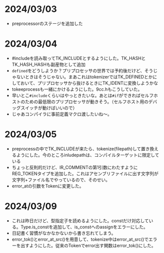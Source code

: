 # 2024/03/03
- preprocessorのステージを追加した

# 2024/03/04
- #includeを読み取ってTK_INCLUDEとするようにした。TK_HASHとTK_HASH_HASHも副産物として追加
- `defined`をどうしようか？プリプロセッサの世界では予約後だけど、そうじゃないときはそうじゃない。まあこれはtokenizerではTK_DEFINEDとかにしておいて、プリプロセッサから抜けるときにTK_IDENTに変換しようかな
- tokeeprocessも一緒にかけるようにした。9cc.hもこうしていた。
- 早いとこ`#include`くらいはやっときたいな。あとは`#if`ができればセルフホストのための最低限のプリプロセッサが動きそう。（セルフホスト用のデバッグスイッチが動けばいいので）
- じゃあコンパイラに事前定義マクロ渡したいね～。

# 2024/03/05
- preprocessの中でTK_INCLUDEが来たら、tokenize(filepath)して置き換えるようにした。今のところinludepathは、コンパイルターゲットに限定している
- ちょっと反則的だけど、IR_COMMENTの第1引数にわたすようにREG_TOKENタイプを追加した。これはアセンブリファイルに出す文字列が文字列+ファイル名でやっているので、そのせい。
- error_atの引数をTokenに変更した。

# 2024/03/09
- これは昨日だけど、型指定子を読めるようにした。constだけ対応している。Type.is_constを追加して、is_constへのassignをエラーにした。
- 日記書く習慣がなかなかないから書き忘れてしまう。
- error_tok()とerror_at_src()を用意して、tokenize中はerror_at_src()でエラーを出すようにした。従来のTokenでerror出す関数はerror_tok()にした。


